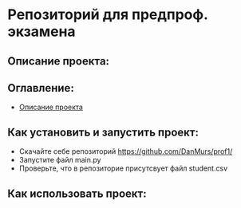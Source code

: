 # Репозиторий для предпроф. экзамена
## Описание проекта:
## Оглавление:
- [Описание проекта](#Оглавление)
## Как установить и запустить проект:
- Скачайте себе репозиторий https://github.com/DanMurs/prof1/
- Запустите файл main.py
- Проверьте, что в репозиторие присутсвует файл student.csv
## Как использовать проект:
